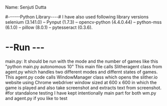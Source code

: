 Name: Senjuti Dutta


#------Python Library----#
I have also used following library versions
selenium (3.141.0)
– Pynput (1.7.3)
– opencv-python (4.4.0.44)
– python-mss (6.1.0)
– pillow (8.0.1)
– pytesseract (0.3.6).


# --Run ---
main.py: It should be run with the mode and the number of games like this "python main.py autonomous 10"
This main file calls Slitheragent class from agent.py which handles two different modes and differnt states of games. This agent.py code calls WindowManager class which opens the slither.io website using Chrome webdriver window sized at 600 x 600 in which the game is played and also take screenshot and extracts text from screenshot.
#for standalone testing I have kept intentionally main part for both wm.py and agent.py if you like to test
